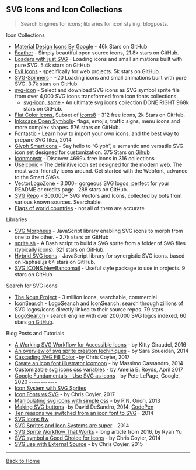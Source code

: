 ## SVG Icons and Icon Collections
> Search Engines for icons; libraries for icon styling; blogposts.

Icon Collections

* [Material Design Icons By Google](https://github.com/google/material-design-icons) - 46k Stars on GitHub
* [Feather](https://feathericons.com) - Simply beautiful open source icons, 21.8k stars on GitHub.
* [Loaders with just SVG](http://samherbert.net/svg-loaders/) - Loading icons and small animations built with pure SVG. 5.4k stars on GitHub
* [Evil Icons](http://evil-icons.io/) -  specifically for web projects. 5k stars on GitHub.
* [SVG-Spinners](https://github.com/n3r4zzurr0/svg-spinners) - ~20 Loading icons and small animations built with pure SVG. 3.7k stars on GitHub.
* [svg-icon](http://leungwensen.github.io/svg-icon/) - Select and download SVG icons as SVG symbol sprite file from over 4,000 SVG icons transformed from icon fonts collections.
  * [svg-icon, same](https://github.com/leungwensen/svg-icon) - An ultimate svg icons collection DONE RIGHT 968k stars on GitHub.
* [Flat Color Icons](https://github.com/icons8/flat-color-icons), Subset of [icons8](https://icons8.com/icons/color) -  312 free icons, 2k Stars on GitHub.
* [Inkscape Open Symbols](https://github.com/PanderMusubi/inkscape-open-symbols)- flags, emojis, traffic signs, menu icons and more complex shapes. 576 stars on GitHub.
* [Fontastic](https://fontastic.me/faq) - Learn how to import your own icons, and the best way to prepare SVG files, 2014
* [Glyph Smarticons](https://glyph.smarticons.co/) - Say hello to “Glyph”, a semantic and versatile SVG icon set designed for customization. 375 Stars [on Gihub](https://github.com/frexy/glyph-iconset)
* [Iconmonstr](http://iconmonstr.com/) - Discover 4699+ free icons in 316 collections
* [Useiconic](https://useiconic.com/guides/)  - The definitive icon set designed for the modern web. The most web-friendly icons around. Get started with the Webfont, advance to the Smart SVGs.
* [VectorLogoZone](https://www.vectorlogo.zone/) - 3,000+ gorgeous SVG logos, perfect for your README or credits page . 288 stars on GitHub.
* [SVG Repo](https://www.svgrepo.com/) - 300.000+ SVG Vectors and Icons, collected by bots from various known sources. Searchable.
* [Flags of world countries](https://flagicons.lipis.dev/) - not all of them are accurate

Libraries

* [SVG Morpheus](http://alexk111.github.io/SVG-Morpheus/) - JavaScript library enabling SVG icons to morph from one to the other. - 2.7k stars on GitHub
* [sprite.sh](https://github.com/edenspiekermann/sprite.sh) - A Bash script to build a SVG sprite from a folder of SVG files (typically icons). 321 stars on GitHub.
* [Hybrid SVG icons](http://hybicon.softwaretailoring.net/) -   JavaScript library for synergistic SVG icons. based on Raphael.js 64 stars on GitHub.
* [SVG ICONS NewBancomail](http://elrumordelaluz.github.io/newbancomail/svg.html) - Useful style package to use in projects. 9 stars on GitHub

Search for SVG icons

* [The Noun Project](https://thenounproject.com/search/icons/?iconspage=1&q=panda) - 3 million icons, searchable, commercial
* [IconSear.ch](https://iconsear.ch/search.html) - LogoSear.ch and IconSear.ch: search through zillions of SVG logos/icons directly linked to their source repos. 79 stars  
* [LogoSear.ch](https://logosear.ch/search.html) - search engine with over 200,000 SVG logos indexed, 60 stars [on GitHub](https://github.com/VectorLogoZone/logosearch).

Blog Posts and Tutorials

* [A Working SVG Workflow for Accessible Icons](http://www.sitepoint.com/a-working-svg-workflow-for-accessible-icons/) - by Kitty Giraudel, 2016
* [An overview of svg sprite creation techiniques](http://24ways.org/2014/an-overview-of-svg-sprite-creation-techniques/) - by Sara Soueidan, 2014
* [Cascading SVG Fill Color](https://css-tricks.com/cascading-svg-fill-color/) -by Chris Coyier, 2017
* [Create an icon font illustrator icomoon](http://www.sitepoint.com/create-an-icon-font-illustrator-icomoon/) - by Massimo Cassandro, 2014
* [Customizable svg icons css variables](https://codepen.io/AmeliaBR/post/customizable-svg-icons-css-variables) - by Amelia B. Royds, April 2017
* [Google Fundamentals - Use SVG as icons](https://web.dev/responsive-images/) - by Pete LePage, Google, 2020 ------------
* [Icon System with SVG Sprites](https://css-tricks.com/svg-sprites-use-better-icon-fonts/)
* [Icon Fonts vs SVG](https://css-tricks.com/icon-fonts-vs-svg/) - by Chris Coyier, 2017
* [Manipulating svg icons with simple css](https://webdesign.tutsplus.com/articles/manipulating-svg-icons-with-simple-css--webdesign-15694) - by P.N. Onori, 2013
* [Making SVG buttons](http://metafizzy.co/blog/making-svg-buttons/) -by David DeSandro, 2014. [CodePen](https://codepen.io/desandro/pen/azZayr/)
* [Ten reasons we switched from an icon font to SVG](http://ianfeather.co.uk/ten-reasons-we-switched-from-an-icon-font-to-svg/) - 2014
* [SVG icons ftw](http://tympanus.net/codrops/2013/11/27/svg-icons-ftw/)
* [SVG Sprites and Icon Systems are super](https://lincolnloop.com/blog/svg-sprites-and-icon-systems-are-super/) - 2014
* [SVG Sprite Workflow That Works](https://medium.com/@iamryanyu/svg-sprite-workflow-that-works-f5609d4d6144#.ycad46oe7) - long article from 2016, by Ryan Yu
* [SVG symbol a Good Choice for Icons](https://css-tricks.com/svg-symbol-good-choice-icons/) - by Chris Coyier, 2014
* [SVG use with External Source](https://css-tricks.com/svg-use-external-source/) - by Chris Coyier, 2015

---
[Back to Home](https://github.com/knbknb/awesome-svg)
